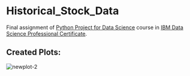 # Historical_Stock_Data
Final assignment of [Python Project for Data Science](https://www.coursera.org/learn/python-project-for-data-science) course in [IBM Data Science Professional Certificate](https://www.coursera.org/professional-certificates/ibm-data-science).

## Created Plots:
![newplot-2](https://user-images.githubusercontent.com/71030153/185737496-d79242ef-536c-41bc-b1ff-7f230fe78d64.png)
